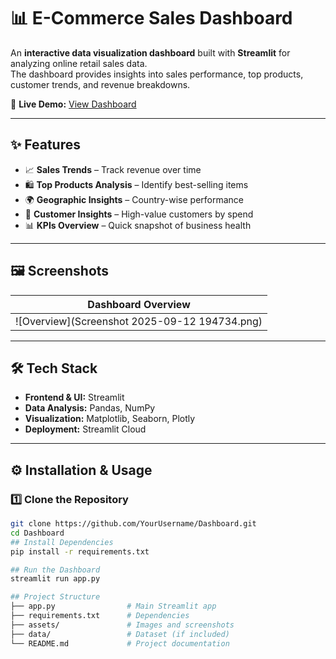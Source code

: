 # 📊 E-Commerce Sales Dashboard  

An **interactive data visualization dashboard** built with **Streamlit** for analyzing online retail sales data.  
The dashboard provides insights into sales performance, top products, customer trends, and revenue breakdowns.  

🔗 **Live Demo:** [View Dashboard](https://dashboard-dwj8e2xgufkbaelhtjgzgc.streamlit.app/)  



---

## ✨ Features  

- 📈 **Sales Trends** – Track revenue over time
- 🛍 **Top Products Analysis** – Identify best-selling items
- 🌍 **Geographic Insights** – Country-wise performance
- 👥 **Customer Insights** – High-value customers by spend
- 📊 **KPIs Overview** – Quick snapshot of business health

---

## 🖼 Screenshots  

| Dashboard Overview | 
|--------------------|
| ![Overview](Screenshot 2025-09-12 194734.png) 

---

## 🛠 Tech Stack  

- **Frontend & UI:** Streamlit  
- **Data Analysis:** Pandas, NumPy  
- **Visualization:** Matplotlib, Seaborn, Plotly  
- **Deployment:** Streamlit Cloud  

---

## ⚙️ Installation & Usage  

### 1️⃣ Clone the Repository  
```bash
git clone https://github.com/YourUsername/Dashboard.git
cd Dashboard
## Install Dependencies
pip install -r requirements.txt

## Run the Dashboard
streamlit run app.py

## Project Structure
├── app.py                # Main Streamlit app  
├── requirements.txt      # Dependencies  
├── assets/               # Images and screenshots  
├── data/                 # Dataset (if included)  
└── README.md             # Project documentation  






